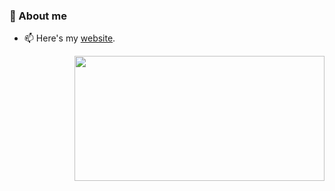 
### 🔭 About me
- 📫 Here's my [website](https://angxddeep.github.io/).

  <img align="right" width="400rem" height="200rem" src="https://github-readme-stats.vercel.app/api?username=Angxddeep&show_icons=true&locale=en&theme=tokyonight"/>


